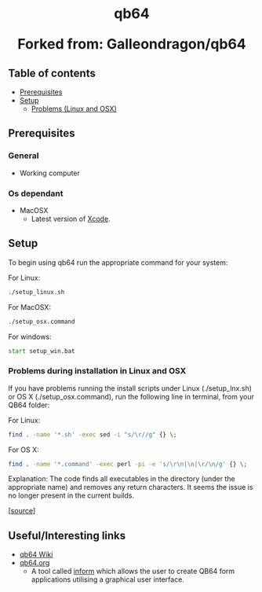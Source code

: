 <h1 align="center">
qb64

Forked from: Galleondragon/qb64
</h1>

## Table of contents

- [Prerequisites](#prerequisites)
- [Setup](#setup)
  - [Problems (Linux and OSX)](#problems-during-installation-in-linux-and-osx)

## Prerequisites

### General

- Working computer

### Os dependant

- MacOSX
  - Latest version of [Xcode](https://developer.apple.com/xcode/).

## Setup

To begin using qb64 run the appropriate command for your system:


For Linux:

```bash
./setup_linux.sh
```

For MacOSX:

```bash
./setup_osx.command
```

For windows:

```bat
start setup_win.bat
```

### Problems during installation in Linux and OSX

If you have problems running the install scripts under Linux (./setup_lnx.sh) or OS X (./setup_osx.command), run the following line in terminal, from your QB64 folder:

For Linux:

```bash
find . -name '*.sh' -exec sed -i "s/\r//g" {} \;
```

For OS X:

```bash
find . -name '*.command' -exec perl -pi -e 's/\r\n|\n|\r/\n/g' {} \;
```

Explanation:
The code finds all executables in the directory (under the appropriate name) and removes any return characters. It seems the issue is no longer present in the current builds.

\[[source](http://www.qb64.net/forum/index.php?topic=13359.msg115525#msg115525)\]

## Useful/Interesting links

- [qb64 Wiki](http://www.qb64.net/wiki/index.php/Main_Page)
- [qb64.org](https://qb64.org/)
  - A tool called [inform](https://www.qb64.org/inform/) which allows the user to create QB64 form applications utilising a graphical user interface.